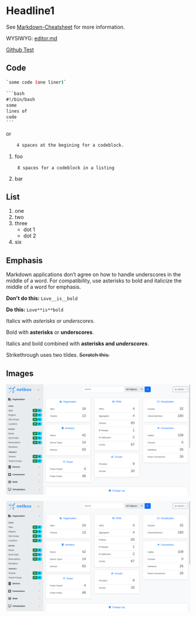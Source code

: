 # Headline1

See [Markdown-Cheatsheet][cheatsheet] for more information.

WYSIWYG: [editor.md](https://pandao.github.io/editor.md/examples/simple.html)

[Github Test](https://github.com/casperklein/test/edit/master/README.md)

## Code

```bash
`some code (one liner)`
```

    ```bash
    #!/bin/bash
    some
    lines of
    code
    ```
or

```bash
    4 spaces at the begining for a codeblock.
```

1. foo

        8 spaces for a codeblock in a listing

1. bar

## List

1. one
1. two
1. three
    * dot 1
    * dot 2
1. six

## Emphasis

Markdown applications don’t agree on how to handle underscores in the middle of a word. For compatibility, use asterisks to bold and italicize the middle of a word for emphasis.

**Don't do this:** `Love__is__bold`

**Do this:** `Love**is**bold`

<!-- markdownlint-disable MD049 MD050 -->
Italics with *asterisks* or _underscores_.

Bold with **asterisks** or __underscores__.

Italics and bold combined with **asterisks and *underscores***.

Strikethrough uses two tildes. ~~Scratch this.~~

## Images

![image attribut alt](https://github.com/netbox-community/netbox/raw/develop/docs/media/screenshots/home-light.png "img attribut title")

![foobar][netbox]

<!-- at the bottom you can put references -->
[netbox]: https://github.com/netbox-community/netbox/raw/develop/docs/media/screenshots/home-light.png "img attribute title"
[cheatsheet]: https://github.com/adam-p/markdown-here/wiki/Markdown-Cheatsheet

